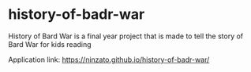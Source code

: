# history-of-badr-war
History of Bard War is a final year project that is made to tell the story of Bard War for kids reading

Application link: https://ninzato.github.io/history-of-badr-war/
